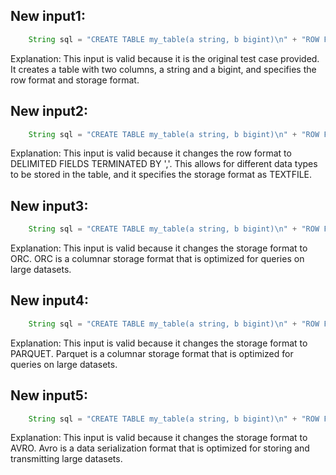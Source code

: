 ## New input1:
```java
    String sql = "CREATE TABLE my_table(a string, b bigint)\n" + "ROW FORMAT SERDE 'org.apache.hadoop.hive.serde2.JsonSerDe'\n" + "STORED AS TEXTFILE";
```
Explanation: This input is valid because it is the original test case provided. It creates a table with two columns, a string and a bigint, and specifies the row format and storage format.

## New input2:
```java
    String sql = "CREATE TABLE my_table(a string, b bigint)\n" + "ROW FORMAT DELIMITED FIELDS TERMINATED BY ','\n" + "STORED AS TEXTFILE";
```
Explanation: This input is valid because it changes the row format to DELIMITED FIELDS TERMINATED BY ','. This allows for different data types to be stored in the table, and it specifies the storage format as TEXTFILE.

## New input3:
```java
    String sql = "CREATE TABLE my_table(a string, b bigint)\n" + "ROW FORMAT SERDE 'org.apache.hadoop.hive.serde2.JsonSerDe'\n" + "STORED AS ORC";
```
Explanation: This input is valid because it changes the storage format to ORC. ORC is a columnar storage format that is optimized for queries on large datasets.

## New input4:
```java
    String sql = "CREATE TABLE my_table(a string, b bigint)\n" + "ROW FORMAT SERDE 'org.apache.hadoop.hive.serde2.JsonSerDe'\n" + "STORED AS PARQUET";
```
Explanation: This input is valid because it changes the storage format to PARQUET. Parquet is a columnar storage format that is optimized for queries on large datasets.

## New input5:
```java
    String sql = "CREATE TABLE my_table(a string, b bigint)\n" + "ROW FORMAT SERDE 'org.apache.hadoop.hive.serde2.JsonSerDe'\n" + "STORED AS AVRO";
```
Explanation: This input is valid because it changes the storage format to AVRO. Avro is a data serialization format that is optimized for storing and transmitting large datasets.
